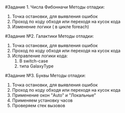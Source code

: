 #Задание 1. Числа Фибонначи
Методы отладки:
1. Точка остановки, для выявления ошибок
2. Проход по коду обходя или переходя на кусок кода
3. Изменение логики ( в цикле foreach)

#Задание №2. Галактики
Методы отладки:
1. Точка остановки, для выявления ошибок
2. Проход по коду обходя или переходя на кусок кода
3. Исправление логики кода:
   1) В switch-case
   2) типа GalaxyType

#Задание №3. Буквы
Методы отладки:
1. Точка остановки, для выявления ошибок
2.  Проход по коду обходя или переходя на кусок кода
3.  Применение окон "Auto" и "Локальные"
4.  Применяем установку часов
5.  Проверяем стек вызовов
